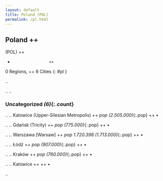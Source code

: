 ```yaml
---
layout: default
title: Poland (POL)
permalink: /pl.html
---
```



## Poland   ++
(POL)  ++
-                     ++
0 Regions, ++
6 Cities
{: #pl }

.. 




.. 
.. 


### Uncategorized _(6)_{:.count}


..
..
Katowice (Upper-Silesian Metropolis)  ++
 _pop (2.505.000)_{:.pop} ++
•

..
..
Gdańsk (Tricity)  ++
 _pop (775.000)_{:.pop} ++
•

..
..
Warszawa [Warsaw]  ++
 _pop 1.720.398 (1.713.000)_{:.pop} ++
•

..
..
Łódź  ++
 _pop (907.000)_{:.pop} ++
•

..
..
Kraków  ++
 _pop (760.000)_{:.pop} ++
•

..
..
Katowice  ++
 ++
•




.. 
 
